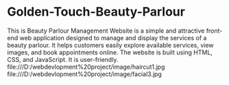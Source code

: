 # Golden-Touch-Beauty-Parlour
This is Beauty Parlour Management Website is a simple and attractive front-end web application designed to manage and display the services of a beauty parlour. It helps customers easily explore available services, view images, and book appointments online.  The website is built using HTML, CSS, and JavaScript. It is user-friendly.
file:///D:/webdevlopment%20project/image/haircut1.jpg
file:///D:/webdevlopment%20project/image/facial3.jpg
